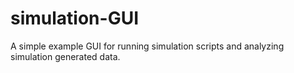 # simulation-GUI
A simple example GUI for running simulation scripts and analyzing simulation generated data.
